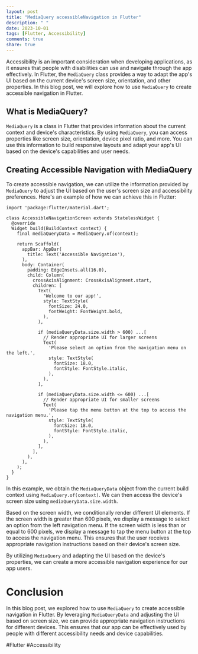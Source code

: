 ```yaml
---
layout: post
title: "MediaQuery accessibleNavigation in Flutter"
description: " "
date: 2023-10-01
tags: [Flutter, Accessibility]
comments: true
share: true
---
```


Accessibility is an important consideration when developing applications, as it ensures that people with disabilities can use and navigate through the app effectively. In Flutter, the `MediaQuery` class provides a way to adapt the app's UI based on the current device's screen size, orientation, and other properties. In this blog post, we will explore how to use `MediaQuery` to create accessible navigation in Flutter.

## What is MediaQuery?

`MediaQuery` is a class in Flutter that provides information about the current context and device's characteristics. By using `MediaQuery`, you can access properties like screen size, orientation, device pixel ratio, and more. You can use this information to build responsive layouts and adapt your app's UI based on the device's capabilities and user needs.

## Creating Accessible Navigation with MediaQuery

To create accessible navigation, we can utilize the information provided by `MediaQuery` to adjust the UI based on the user's screen size and accessibility preferences. Here's an example of how we can achieve this in Flutter:

```
import 'package:flutter/material.dart';

class AccessibleNavigationScreen extends StatelessWidget {
  @override
  Widget build(BuildContext context) {
    final mediaQueryData = MediaQuery.of(context);

    return Scaffold(
      appBar: AppBar(
        title: Text('Accessible Navigation'),
      ),
      body: Container(
        padding: EdgeInsets.all(16.0),
        child: Column(
          crossAxisAlignment: CrossAxisAlignment.start,
          children: [
            Text(
              'Welcome to our app!',
              style: TextStyle(
                fontSize: 24.0,
                fontWeight: FontWeight.bold,
              ),
            ),
            
            if (mediaQueryData.size.width > 600) ...[
              // Render appropriate UI for larger screens
              Text(
                'Please select an option from the navigation menu on the left.',
                style: TextStyle(
                  fontSize: 18.0,
                  fontStyle: FontStyle.italic,
                ),
              ),
            ],
            
            if (mediaQueryData.size.width <= 600) ...[
              // Render appropriate UI for smaller screens
              Text(
                'Please tap the menu button at the top to access the navigation menu.',
                style: TextStyle(
                  fontSize: 18.0,
                  fontStyle: FontStyle.italic,
                ),
              ),
            ],
          ],
        ),
      ),
    );
  }
}
```

In this example, we obtain the `MediaQueryData` object from the current build context using `MediaQuery.of(context)`. We can then access the device's screen size using `mediaQueryData.size.width`. 

Based on the screen width, we conditionally render different UI elements. If the screen width is greater than 600 pixels, we display a message to select an option from the left navigation menu. If the screen width is less than or equal to 600 pixels, we display a message to tap the menu button at the top to access the navigation menu. This ensures that the user receives appropriate navigation instructions based on their device's screen size.

By utilizing `MediaQuery` and adapting the UI based on the device's properties, we can create a more accessible navigation experience for our app users.

# Conclusion

In this blog post, we explored how to use `MediaQuery` to create accessible navigation in Flutter. By leveraging `MediaQueryData` and adjusting the UI based on screen size, we can provide appropriate navigation instructions for different devices. This ensures that our app can be effectively used by people with different accessibility needs and device capabilities.

#Flutter #Accessibility